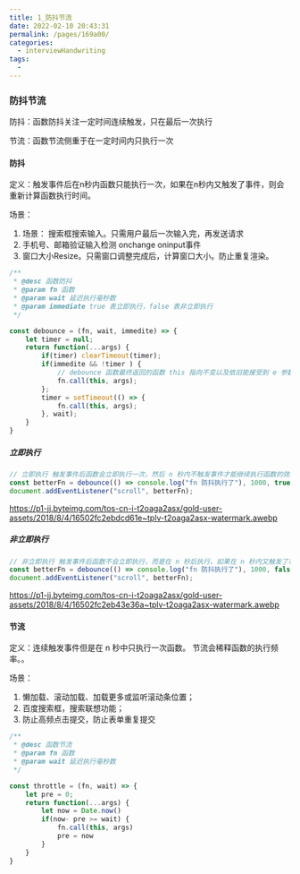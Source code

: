```yaml
---
title: 1_防抖节流
date: 2022-02-10 20:43:31
permalink: /pages/169a00/
categories:
  - interviewHandwriting
tags:
  - 
---
```

### 防抖节流

防抖：函数防抖关注一定时间连续触发，只在最后一次执行

节流：函数节流侧重于在一定时间内只执行一次

#### 防抖

定义：触发事件后在n秒内函数只能执行一次，如果在n秒内又触发了事件，则会重新计算函数执行时间。

场景：

1. 场景： 搜索框搜索输入。只需用户最后一次输入完，再发送请求
2. 手机号、邮箱验证输入检测 onchange oninput事件
3. 窗口大小Resize。只需窗口调整完成后，计算窗口大小。防止重复渲染。

```js
/**
 * @desc 函数防抖
 * @param fn 函数
 * @param wait 延迟执行毫秒数
 * @param immediate true 表立即执行，false 表非立即执行
 */

const debounce = (fn, wait, immedite) => {
    let timer = null;
    return function(...args) {
        if(timer) clearTimeout(timer);
        if(immedite && !timer ) {
            // debounce 函数最终返回的函数 this 指向不变以及依旧能接受到 e 参数
            fn.call(this, args);
        };
        timer = setTimeout(() => {
            fn.call(this, args);
        }, wait);
    }
}
```

##### 立即执行

```js
// 立即执行 触发事件后函数会立即执行一次，然后 n 秒内不触发事件才能继续执行函数的效果
const betterFn = debounce(() => console.log("fn 防抖执行了"), 1000, true);
document.addEventListener("scroll", betterFn);
```

https://p1-jj.byteimg.com/tos-cn-i-t2oaga2asx/gold-user-assets/2018/8/4/16502fc2ebdcd61e~tplv-t2oaga2asx-watermark.awebp

##### 非立即执行

```js
// 非立即执行 触发事件后函数不会立即执行，而是在 n 秒后执行，如果在 n 秒内又触发了事件，则会重新计算函数执行时间
const betterFn = debounce(() => console.log("fn 防抖执行了"), 1000, false);
document.addEventListener("scroll", betterFn);
```

https://p1-jj.byteimg.com/tos-cn-i-t2oaga2asx/gold-user-assets/2018/8/4/16502fc2eb43e36a~tplv-t2oaga2asx-watermark.awebp

#### 节流

定义：连续触发事件但是在 n 秒中只执行一次函数。 节流会稀释函数的执行频率。。

场景：

1. 懒加载、滚动加载、加载更多或监听滚动条位置；
2. 百度搜索框，搜索联想功能； 
3. 防止高频点击提交，防止表单重复提交

```js
/**
 * @desc 函数节流
 * @param fn 函数
 * @param wait 延迟执行毫秒数
 */

const throttle = (fn, wait) => {
    let pre = 0;
    return function(...args) {
        let now = Date.now()
        if(now- pre >= wait) {
            fn.call(this, args)
            pre = now
        }
    }
}
```